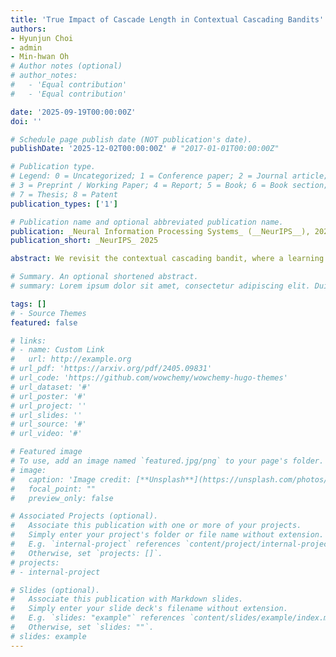 ```yaml
---
title: 'True Impact of Cascade Length in Contextual Cascading Bandits'
authors:
- Hyunjun Choi
- admin
- Min-hwan Oh
# Author notes (optional)
# author_notes:
#   - 'Equal contribution'
#   - 'Equal contribution'

date: '2025-09-19T00:00:00Z'
doi: ''

# Schedule page publish date (NOT publication's date).
publishDate: '2025-12-02T00:00:00Z' # "2017-01-01T00:00:00Z"

# Publication type.
# Legend: 0 = Uncategorized; 1 = Conference paper; 2 = Journal article;
# 3 = Preprint / Working Paper; 4 = Report; 5 = Book; 6 = Book section;
# 7 = Thesis; 8 = Patent
publication_types: ['1']

# Publication name and optional abbreviated publication name.
publication: _Neural Information Processing Systems_ (__NeurIPS__), 2025 
publication_short: _NeurIPS_ 2025

abstract: We revisit the contextual cascading bandit, where a learning agent recommends an ordered list ($\text{\textit{cascade}}$) of items and a user scans the list sequentially, stopping at the first attractive item. Although cascading bandits underpin various search and recommendation engines, the role of the cascade length $K$ in shaping regret has remained ambiguous. Contrary to prior results that regret grows with $K$, we prove that in the contextual setting it actually $\text{\textit{decreases}}$ once $K$ is large enough. Leveraging this insight, we design a new upper-confidence-bound algorithm built on online mirror descent that attains the sharpest known regret upper bound, $\tilde{\mathcal{O}}\bigl(K\bar{p}^{K-1} d \sqrt{T}\bigr)$ for contextual cascading bandits. To complement this new regret upper bound, we match it with a lower bound of $\Omega \bigl(K\underline{p}^{K-1} d \sqrt{T}\bigr)$, where $0 \leq \underline{p} \leq \bar{p} < 1$. Together, these results fully characterize how regret truly scales with $K$ and close the theoretical gap for contextual cascading bandits. Finally, extensive experiments validate our theoretical results and show the effectiveness of our proposed method.

# Summary. An optional shortened abstract.
# summary: Lorem ipsum dolor sit amet, consectetur adipiscing elit. Duis posuere tellus ac convallis placerat. Proin tincidunt magna sed ex sollicitudin condimentum.

tags: []
# - Source Themes
featured: false

# links:
# - name: Custom Link
#   url: http://example.org
# url_pdf: 'https://arxiv.org/pdf/2405.09831'  
# url_code: 'https://github.com/wowchemy/wowchemy-hugo-themes'
# url_dataset: '#'
# url_poster: '#'
# url_project: ''
# url_slides: ''
# url_source: '#'
# url_video: '#'

# Featured image
# To use, add an image named `featured.jpg/png` to your page's folder. 
# image:
#   caption: 'Image credit: [**Unsplash**](https://unsplash.com/photos/s9CC2SKySJM)'
#   focal_point: ""
#   preview_only: false

# Associated Projects (optional).
#   Associate this publication with one or more of your projects.
#   Simply enter your project's folder or file name without extension.
#   E.g. `internal-project` references `content/project/internal-project/index.md`.
#   Otherwise, set `projects: []`.
# projects:
# - internal-project

# Slides (optional).
#   Associate this publication with Markdown slides.
#   Simply enter your slide deck's filename without extension.
#   E.g. `slides: "example"` references `content/slides/example/index.md`.
#   Otherwise, set `slides: ""`.
# slides: example
---
```


<!-- {{% callout note %}}
Create your slides in Markdown - click the *Slides* button to check out the example.
{{% /callout %}}

Supplementary notes can be added here, including [code, math, and images](https://wowchemy.com/docs/writing-markdown-latex/). -->
